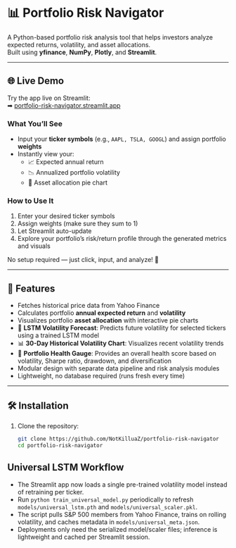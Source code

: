 # 📊 Portfolio Risk Navigator

A Python-based portfolio risk analysis tool that helps investors analyze expected returns, volatility, and asset allocations.  
Built using **yfinance**, **NumPy**, **Plotly**, and **Streamlit**.

---

## 🌐 Live Demo

Try the app live on Streamlit:  
➡ [portfolio-risk-navigator.streamlit.app](https://portfolio-risk-navigator.streamlit.app/)

### What You’ll See
- Input your **ticker symbols** (e.g., `AAPL, TSLA, GOOGL`) and assign portfolio **weights**  
- Instantly view your:
  - 📈 Expected annual return  
  - 📉 Annualized portfolio volatility  
  - 🥧 Asset allocation pie chart   

### How to Use It
1. Enter your desired ticker symbols  
2. Assign weights (make sure they sum to 1)  
3. Let Streamlit auto-update  
4. Explore your portfolio’s risk/return profile through the generated metrics and visuals  

No setup required — just click, input, and analyze! 🚀  

---

## 🚀 Features
- Fetches historical price data from Yahoo Finance
- Calculates portfolio **annual expected return** and **volatility**
- Visualizes portfolio **asset allocation** with interactive pie charts
- 🔮 **LSTM Volatility Forecast**: Predicts future volatility for selected tickers using a trained LSTM model
- 📊 **30-Day Historical Volatility Chart**: Visualizes recent volatility trends
- 🏥 **Portfolio Health Gauge**: Provides an overall health score based on volatility, Sharpe ratio, drawdown, and diversification
- Modular design with separate data pipeline and risk analysis modules
- Lightweight, no database required (runs fresh every time)

---

## 🛠️ Installation
1. Clone the repository:
   ```bash
   git clone https://github.com/NotKilluaZ/portfolio-risk-navigator
   cd portfolio-risk-navigator
   ```

## Universal LSTM Workflow
- The Streamlit app now loads a single pre-trained volatility model instead of retraining per ticker.
- Run `python train_universal_model.py` periodically to refresh `models/universal_lstm.pth` and `models/universal_scaler.pkl`.
- The script pulls S&P 500 members from Yahoo Finance, trains on rolling volatility, and caches metadata in `models/universal_meta.json`.
- Deployments only need the serialized model/scaler files; inference is lightweight and cached per Streamlit session.
